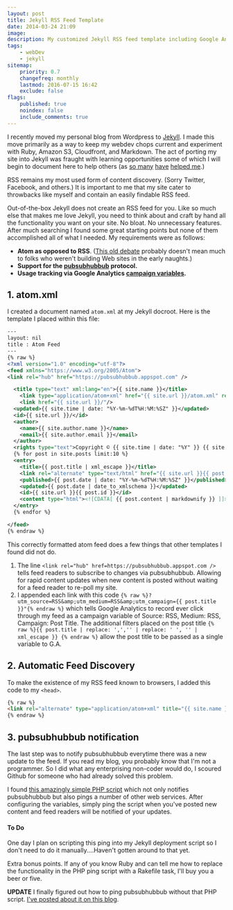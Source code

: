 ```yaml
---
layout: post
title: Jekyll RSS Feed Template
date: 2014-03-24 21:09
image:
description: My customized Jekyll RSS feed template including Google Analytics campaign tracking and pubsubhubbub support.
tags:
    - webDev
    - jekyll
sitemap:
    priority: 0.7
    changefreq: monthly
    lastmod: 2016-07-15 16:42
    exclude: false
flags:
    published: true
    noindex: false
    include_comments: true
---
```


I recently moved my personal blog from Wordpress to [Jekyll][1]. I made this move primarily as a way to keep my webdev chops current and experiment with Ruby, Amazon S3, Cloudfront, and Markdown. The act of porting my site into Jekyll was fraught with learning opportunities some of which I will begin to document here to help others (as [so many][2] [have][3] [helped me][4].)

RSS remains my most used form of content discovery. (Sorry Twitter, Facebook, and others.) It is important to me that my site cater to throwbacks like myself and contain an easily findable RSS feed.

Out-of-the-box Jekyll does not create an RSS feed for you. Like so much else that makes me love Jekyll, you need to think about and craft by hand all the functionality you want on your site. No bloat. No unnecessary features. After much searching I found some great starting points but none of them accomplished all of what I needed. My requirements were as follows:

-   **Atom as opposed to RSS**. ([This old debate][5] probably doesn't mean much to folks who weren't building Web sites in the early naughts.)
-   **Support for the [pubsubhubbub][6] protocol.**
-   **Usage tracking via Google Analytics [campaign variables][7].**

## 1. atom.xml

I created a document named `atom.xml` at my Jekyll docroot. Here is the template I placed within this file:

```xml
---
layout: nil
title : Atom Feed
---
{% raw %}
<?xml version="1.0" encoding="utf-8"?>
<feed xmlns="https://www.w3.org/2005/Atom">
<link rel="hub" href="https://pubsubhubbub.appspot.com" />

  <title type="text" xml:lang="en">{{ site.name }}</title>
    <link type="application/atom+xml" href="{{ site.url }}/atom.xml" rel="self"/>
    <link href="{{ site.url }}/"/>
  <updated>{{ site.time | date: "%Y-%m-%dT%H:%M:%SZ" }}</updated>
  <id>{{ site.url }}/</id>
  <author>
    <name>{{ site.author.name }}</name>
    <email>{{ site.author.email }}</email>
  </author>
  <rights type="text">Copyright © {{ site.time | date: "%Y" }} {{ site.author }}. All rights reserved.</rights>
  {% for post in site.posts limit:10 %}
  <entry>
    <title>{{ post.title | xml_escape }}</title>
    <link rel="alternate" type="text/html" href="{{ site.url }}{{ post.url }}/?utm_source=RSS&amp;utm_medium=RSS&amp;utm_campaign={{ post.title | replace: ',','' | replace: ' ', '' | xml_escape }}" />
    <published>{{ post.date | date: "%Y-%m-%dT%H:%M:%SZ" }}</published>
    <updated>{{ post.date | date_to_xmlschema }}</updated>
    <id>{{ site.url }}{{ post.id }}</id>
    <content type="html"><![CDATA[ {{ post.content | markdownify }} ]]></content>
  </entry>
  {% endfor %}

</feed>
{% endraw %}
```

This correctly formatted atom feed does a few things that other templates I found did not do.

1. The line `<link rel="hub" href=https://pubsubhubbub.appspot.com />` tells feed readers to subscribe to changes via pubsubhubbub. Allowing for rapid content updates when new content is posted without waiting for a feed reader to re-poll my site.
2. I appended each link with this code `{% raw %}?utm_source=RSS&amp;utm_medium=RSS&amp;utm_campaign={{ post.title }}"{% endraw %}` which tells Google Analytics to record ever click through my feed as a campaign variable of Source: RSS, Medium: RSS, Campaign: Post Title. The additional filters placed on the post title `{% raw %}{{ post.title | replace: ',','' | replace: ' ', '' | xml_escape }} {% endraw %}` allow the post title to be passed as a single variable to G.A.

## 2. Automatic Feed Discovery

To make the existence of my RSS feed known to browsers, I added this code to my `<head>`.

```html
{% raw %}
<link rel="alternate" type="application/atom+xml" title="{{ site.name }}" href="{{ site.url }}/atom.xml" />
{% endraw %}
```

## 3. pubsubhubbub notification

The last step was to notify pubsubhubbub everytime there was a new update to the feed. If you read my blog, you probably know that I'm not a programmer. So I did what any enterprising non-coder would do, I scoured Github for someone who had already solved this problem.

I found [this amazingly simple PHP script][8] which not only notifies pubsubhubbub but also pings a number of other web services. After configuring the variables, simply ping the script when you've posted new content and feed readers will be notified of your updates.

#### To Do

One day I plan on scripting this ping into my Jekyll deployment script so I don't need to do it manually....Haven't gotten around to that yet.

Extra bonus points. If any of you know Ruby and can tell me how to replace the functionality in the PHP ping script with a Rakefile task, I'll buy you a beer or five.

**UPDATE** I finally figured out how to ping pubsubhubbub without that PHP script. [I've posted about it on this blog][9].

[1]: https://jekyllrb.com/
[2]: https://metaskills.net/2013/09/02/jekyll-tips-and-tricks/
[3]: https://yeswejekyll.com/
[4]: https://paulstamatiou.com/hosting-on-amazon-s3-with-cloudfront/
[5]: https://blog.webreakstuff.com/2005/07/rss-vs-atom-you-know-for-dummies/
[6]: https://code.google.com/p/pubsubhubbub/
[7]: https://support.google.com/analytics/answer/1033863?hl=en
[8]: https://github.com/hamstu/static-ping
[9]: /how-to-notify-services-when-post-jekyll/
